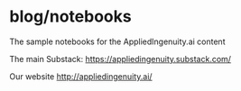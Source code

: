 # blog/notebooks

The sample notebooks for the AppliedIngenuity.ai content

The main Substack:
https://appliedingenuity.substack.com/

Our website
http://appliedingenuity.ai/
